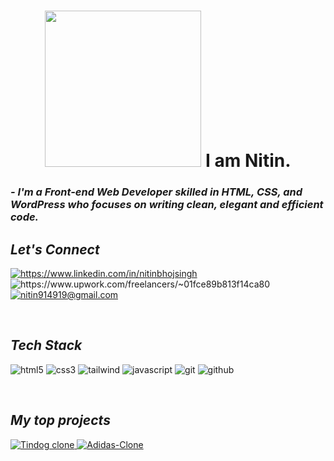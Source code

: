 <!----------------------------------- Heading Section ------------------------------------>

<!-- <img src="https://i.ibb.co/8BnHq4T/hello.gif" width="90" -->
<h1 align="center">
    <img src="https://i.ibb.co/QY4xcSS/akirambow-smile-person.gif" width="250">
    I am Nitin.
</h1>

<!----------------------------------- About Section ------------------------------------>

<h3>
    <i>- I'm a Front-end Web Developer skilled in HTML, CSS, and WordPress who focuses on writing clean, elegant and efficient code.</i>
</h3>

<!-- <h3>
    <i>- Currently working at Kyndryl as a Full Stack Developer</i>
</h3>
<br> -->

<!----------------------------------- Social Media Links Section ------------------------------------>

<h2><i>Let's Connect</i></h2>

<p align="left">
    <a href="https://www.linkedin.com/in/nitinbhojsingh">
        <img align="center" src="https://img.shields.io/badge/LinkedIn-0077B5?style=for-the-badge&logo=linkedin&logoColor=white" alt="https://www.linkedin.com/in/nitinbhojsingh" />
    </a>
<!--     <a href="https://twitter.com/Nitin_BhojSingh">
        <img align="center" src="https://img.shields.io/badge/Twitter-1DA1F2?style=for-the-badge&logo=twitter&logoColor=white" alt="https://twitter.com/Nitin_BhojSingh" />
    </a> -->
     <a>
        <img align="center" src="https://img.shields.io/badge/Upwork-14a800?style=for-the-badge&logo=upwork&logoColor=white" alt="https://www.upwork.com/freelancers/~01fce89b813f14ca80" />
    </a>
    <a title="nitin914919@gmail.com" href="mailto:nitin914919@gmail.com">
        <img align="center" src="https://img.shields.io/badge/Gmail-D14836?style=for-the-badge&logo=gmail&logoColor=white" alt="nitin914919@gmail.com" />
    </a>
</p>
<br>

<!----------------------------------- Profile View Section ------------------------------------>

<!-- <p align="left">
    <a href="https://github.com/m-sehrawat">
        <img src="https://komarev.com/ghpvc/?username=m-sehrawat&label=Profile%20views&color=0e75b6&style=flat" alt="m-sehrawat" />
    </a>
    <a href="https://github.com/m-sehrawat?tab=followers">
        <img src="https://img.shields.io/github/followers/m-sehrawat?label=Followers&style=social" alt="followers-count">
    </a>
</p>
<br> -->

<!----------------------------------- Tech Stack Section ------------------------------------>

<h2><i>Tech Stack</i></h2>

<p>
    <img src="https://img.shields.io/badge/HTML5-E34F26?style=for-the-badge&logo=html5&logoColor=white" alt="html5" />
    <img src="https://img.shields.io/badge/CSS3-1572B6?style=for-the-badge&logo=css3&logoColor=white" alt="css3" />
    <!-- <img src="https://img.shields.io/badge/Bootstrap-563D7C?style=for-the-badge&logo=bootstrap&logoColor=white" alt="bootstrap" /> -->
    <img src="https://img.shields.io/badge/Tailwind_CSS-38B2AC?style=for-the-badge&logo=tailwind-css&logoColor=white" alt="tailwind" />
    <img src="https://img.shields.io/badge/JavaScript-323330?style=for-the-badge&logo=javascript&logoColor=F7DF1E" alt="javascript" />
    <!-- <img src="https://img.shields.io/badge/Node.js-339933?style=for-the-badge&logo=nodedotjs&logoColor=white" alt="nodejs" /> -->
    <!-- <img src="https://img.shields.io/badge/Express.js-000000?style=for-the-badge&logo=express&logoColor=white" alt="expressjs" /> -->
    <!-- <img src="https://img.shields.io/badge/MongoDB-4EA94B?style=for-the-badge&logo=mongodb&logoColor=white" alt="mongodb" /> -->
    <!-- <img src="https://img.shields.io/badge/npm-CB3837?style=for-the-badge&logo=npm&logoColor=white" alt="npm" /> -->
    <!-- <img src="https://img.shields.io/badge/Postman-FF6C37?style=for-the-badge&logo=Postman&logoColor=white" alt="postman" /> -->
    <img src="https://img.shields.io/badge/Git-f44d27?style=for-the-badge&logo=git&logoColor=white" alt="git" />
    <img src="https://img.shields.io/badge/GitHub-100000?style=for-the-badge&logo=github&logoColor=white" alt="github" />
    <!-- <img src="https://img.shields.io/badge/React-20232A?style=for-the-badge&logo=react&logoColor=61DAFB" alt="reactjs" /> -->
    <!-- <img src="https://img.shields.io/badge/Redux-593D88?style=for-the-badge&logo=redux&logoColor=white" alt="redux" />
    <img src="https://img.shields.io/badge/Material%20UI-007FFF?style=for-the-badge&logo=mui&logoColor=white" alt="material-ui" />
    <img src="https://img.shields.io/badge/Chakra%20UI-3bc7bd?style=for-the-badge&logo=chakraui&logoColor=white" alt="chakra-ui" />
    <img src="https://img.shields.io/badge/styled--components-DB7093?style=for-the-badge&logo=styled-components&logoColor=white" alt="styled-components" /> -->
</p>
<br>

<!----------------------------------- Project Section ------------------------------------>

<h2><i>My top projects</i></h2>

<p align="left">
    <a href="https://github.com/Nitinbhojsingh/TinDog" target="blank">
        <img src="https://img.shields.io/static/v1?style=for-the-badge&message=Tindog&color=FFFFFF&logo=tinder&logocolor=FF6B6B&label=" alt="Tindog clone" />
    </a>
    <a href="https://github.com/Nitinbhojsingh/50-Projects" target="blank">
        <img src="https://img.shields.io/static/v1?style=for-the-badge&message=50 Project&color=FCE70&logo=CodeProject&logoColor=000&label=" alt="Adidas-Clone" />
    </a>
</p>
<br>
